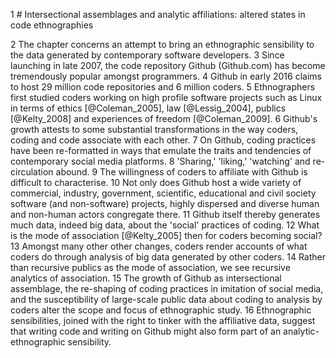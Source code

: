  1	# Intersectional assemblages and analytic affiliations: altered states in code ethnographies
   
 2	The chapter concerns an attempt to bring an ethnographic sensibility to the data generated by contemporary software developers.
 3	Since launching in late 2007, the code repository Github (Github.com) has become tremendously popular amongst programmers.
 4	Github in early  2016 claims to host 29 million code repositories and 6 million coders.
 5	Ethnographers first studied coders working  on high profile software projects such as Linux in terms of ethics [@Coleman_2005], law [@Lessig_2004], publics [@Kelty_2008] and experiences of freedom [@Coleman_2009].
 6	Github's growth attests to some substantial transformations in the way coders, coding and code associate with each other.
 7	On Github, coding practices have been re-formatted in ways that emulate the traits and tendencies of contemporary social media platforms.
 8	'Sharing,' 'liking,' 'watching' and re-circulation abound.
 9	The willingness of coders to affiliate with Github is difficult to characterise.
10	Not only does Github host a wide variety of commercial, industry, government, scientific, educational and civil society software (and non-software) projects, highly dispersed and diverse human and non-human actors congregate there.
11	Github itself thereby generates much data, indeed big data, about the 'social' practices of coding.
12	What is the mode of association [@Kelty_2005] then for coders becoming social?
13	Amongst many other other changes, coders render accounts of what coders do through analysis of big data generated by other coders.
14	Rather than recursive publics as the mode of association, we see recursive analytics of association.
15	The growth of Github as intersectional assemblage,  the re-shaping of coding practices in imitation of social media, and the  susceptibility of large-scale public data about coding  to analysis by coders alter the scope and focus of ethnographic study.
16	Ethnographic sensibilities, joined with the right to tinker with the affiliative data, suggest that writing code and writing on Github might also form part of an analytic-ethnographic sensibility. 
   
